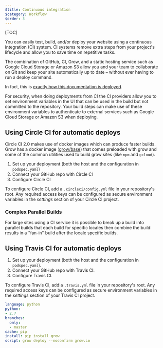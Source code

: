 ```yaml
---
$title: Continuous integration
$category: Workflow
$order: 3
---
```

[TOC]

You can easily test, build, and/or deploy your website using a continuous integration (CI) system. CI systems remove extra steps from your project's lifecycle and allow you to save time on repetitive tasks.

The combination of GitHub, CI, Grow, and a static hosting service such as Google Cloud Storage or Amazon S3 allow you and your team to collaborate on Git and keep your site automatically up to date – without ever having to run a deploy command.

In fact, this is [exactly how this documentation is deployed](https://github.com/grow/grow.io/blob/master/.circleci/config.yml).

For security, when doing deployments from CI the CI providers allow you to set environment variables in the UI that can be used in the build but not committed to the repository. Your build steps can make use of these environment variables to authenticate to external services such as Google Cloud Storage or Amazon S3 when deploying.

## Using Circle CI for automatic deploys

Circle CI 2.0 makes use of docker images which can produce faster builds. Grow has a docker image ([grow/base](https://hub.docker.com/r/grow/base/)) that comes preloaded with grow and some of the common utilities used to build grow sites (like `npm` and `gcloud`).

1. Set up your deployment (both the host and the configuration in `podspec.yaml`)
1. Connect your GitHub repo with Circle CI
1. Configure Circle CI

To configure Circle CI, add a `.circleci/config.yml` file in your repository's root. Any required access keys can be configured as secure environment variables in the _settings_ section of your Circle CI project.

<script src="https://gist.github.com/Zoramite/d446ebb996f95e93003ebfde397848c0.js"></script>

### Complex Parallel Builds

For large sites using a CI service it is possible to break up a build into parallel builds that each build for specific locales then combine the build results in a "fan-in" build after the locale specific builds.

<script src="https://gist.github.com/Zoramite/93f81a5a58afcb8cbbc474c891ff591c.js"></script>

## Using Travis CI for automatic deploys

1. Set up your deployment (both the host and the configuration in `podspec.yaml`).
1. Connect your GitHub repo with Travis CI.
1. Configure Travis CI.

To configure Travis CI, add a `.travis.yml` file in your repository's root. Any required access keys can be configured as secure environment variables in the _settings_ section of your Travis CI project.

```yaml
language: python
python:
- 2.7
branches:
  only:
  - master
cache: pip
install: pip install grow
script: grow deploy --noconfirm grow.io
```
